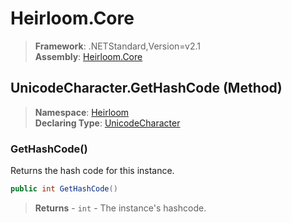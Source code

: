 # Heirloom.Core

> **Framework**: .NETStandard,Version=v2.1  
> **Assembly**: [Heirloom.Core][0]

## UnicodeCharacter.GetHashCode (Method)

> **Namespace**: [Heirloom][0]  
> **Declaring Type**: [UnicodeCharacter][1]

### GetHashCode()

Returns the hash code for this instance.

```cs
public int GetHashCode()
```

> **Returns** - `int` - The instance's hashcode.

[0]: ../../../Heirloom.Core.md
[1]: ../UnicodeCharacter.md

